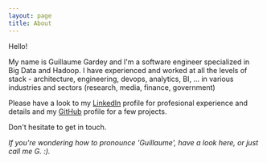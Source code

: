```yaml
---
layout: page
title: About
---
```


Hello!

My name is Guillaume Gardey and I'm a software engineer specialized in Big Data and Hadoop. I have experienced
and worked at all the levels of stack - architecture, engineering, devops, analytics, BI, ... in various industries
and sectors (research, media, finance, government)

Please have a look to my [LinkedIn] profile for profesional experience and details and my [GitHub] profile for a
few projects.

Don't hesitate to get in touch.

*If you're wondering how to pronounce 'Guillaume', have a look here, or just call me G. :).*

[LinkedIn]: https://linkedin.com/gardeyg
[GitHub]: https://github.com/glinmac
